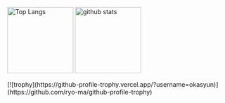 <p align="left"> 
  <img alt="Top Langs" height="150px" src="https://github-readme-stats.vercel.app/api/top-langs/?username=okasyun&layout=compact&show_icons=true&theme=onedark" />
  <img alt="github stats" height="150px" src="https://github-readme-stats.vercel.app/api?username=okasyun&theme=onedark&show_icons=ture" />
</p>
[![trophy](https://github-profile-trophy.vercel.app/?username=okasyun)]
(https://github.com/ryo-ma/github-profile-trophy)

<!--
**okasyun/okasyun** is a ✨ _special_ ✨ repository because its `README.md` (this file) appears on your GitHub profile.

Here are some ideas to get you started:

- 🔭 I’m currently working on ...
- 🌱 I’m currently learning ...
- 👯 I’m looking to collaborate on ...
- 🤔 I’m looking for help with ...
- 💬 Ask me about ...
- 📫 How to reach me: ...
- 😄 Pronouns: ...
- ⚡ Fun fact: ...
-->

